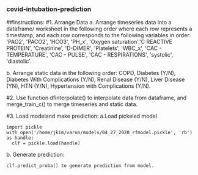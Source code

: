 ### covid-intubation-prediction

##Instructions:
#1. Arrange Data
  a. Arrange timeseries data into a dataframe/ worksheet in the following order where each row represents a timestamp, and each row corresponds to the following variables in order: 'PAO2', 'PACO2', 'HCO3', 'PH_x', 'Oxygen saturation','C REACTIVE PROTEIN', 'Creatinine', 'D-DIMER', 'Platelets', 'WBC_x', 'CAC - TEMPERATURE', 'CAC - PULSE', 'CAC - RESPIRATIONS', 'systolic', 'diastolic'.

  b. Arrange static data in the following order: COPD, Diabetes (Y/N), Diabetes With Complications (Y/N), Renal Disease (Y/N), Liver Disease (YN), HTN (Y/N), Hypertension with Complications (Y/N).

#2. Use function dfinterpolate() to interpolate data from dataframe, and merge_train_c() to merge timeseries and static data.

#3. Load modeland make prediction:
  a.Load pickeled model
  ```
  import pickle
with open('/home/jkim/varun/models/04_27_2020_rfmodel.pickle', 'rb') as handle:
    clf = pickle.load(handle)
   ``` 
  b. Generate prediction:
  ```
  clf.predict_proba() to generate prediction from model.
  ```
